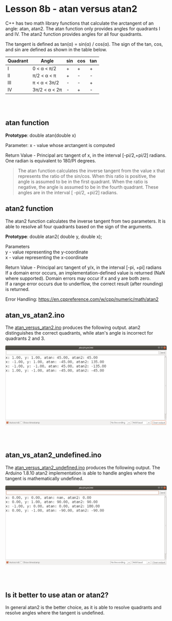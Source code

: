 # Lesson 8b - atan versus atan2

C++ has two math library functions that calculate the arctangent of an angle: atan, atan2. The atan function only provides angles for quadrants I and IV. The atan2 function provides angles for all four quadrants.

The tangent is defined as tan(&alpha;) = sin(&alpha;) / cos(&alpha;). The sign of the tan, cos, and sin are defined as shown in the table below.

| Quadrant | Angle | sin | cos | tan |
| --- | --- | --- | --- | --- |
| I   |  0 < &alpha; < &pi;/2       | + | + | + |
| II  |  &pi;/2 < &alpha; < &pi;    | + | - | - |
| III |  &pi; < &alpha; < 3&pi;/2   | - | - | + |
| IV  |  3&pi;/2 < &alpha; < 2&pi;  | - | + | - |
<br>
<br>

## atan function

**Prototype**: double atan(double x)

Parameter: x - value whose arctangent is computed <br>

Return Value - Principal arc tangent of x, in the interval [-pi/2,+pi/2] radians.
One radian is equivalent to 180/PI degrees.

> The atan function calculates the inverse tangent from the value x that represents the ratio of the sin/cos. When this ratio is positive, the angle is assumed to be in the first quadrant. When the ratio is negative, the angle is assumed to be in the fourth quadrant. These angles are in the interval [ -pi/2, +pi/2] radians.


## atan2 function

The atan2 function calculates the inverse tangent from two parameters. It is able to resolve all four quadrants based on the sign of the arguments.

**Prototype**: double atan2( double y, double x);

Parameters<br>
y - value representing the y-coordinate <br>
x - value representing the x-coordinate <br>

Return Value - Principal arc tangent of y/x, in the interval [-pi, +pi] radians<br>
If a domain error occurs, an implementation-defined value is returned (NaN where supported). Domain errors may occur if x and y are both zero. <br>
If a range error occurs due to underflow, the correct result (after rounding) is returned. <br>

Error Handling: https://en.cppreference.com/w/cpp/numeric/math/atan2
<br>

## atan_vs_atan2.ino

The [atan_versus_atan2.ino](./atan_versus_atan2/atan_versus_atan2.ino) produces the following output. atan2 distinguishes the correct quadrants, while atan's angle is incorrect for quadrants 2 and 3.

![atan versus atan 2](./images/atanvsatan245.png "atan versus atan2 quadrant resolution")

<br>
<br>

## atan_vs_atan2_undefined.ino

The [atan_versus_atan2_undefined.ino](./atan_versus_atan2_undefined/atan_versus_atan2_undefined.ino) produces the following output. The Arduino 1.8.10 atan2 implementation is able to handle angles where the tangent is mathematically undefined.



![atan versus atan 2 undefined](./images/atanvsatan2undefined.png "atan versus atan2 undefined")

<br>
<br>

## Is it better to use atan or atan2?

In general atan2 is the better choice, as it is able to resolve quadrants and resolve angles where the tangent is undefined. 






